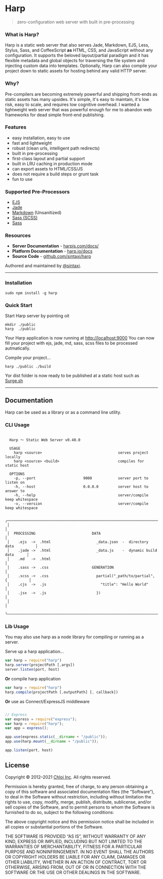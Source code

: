 # Harp

> zero-configuration web server with built in pre-processing

### What is Harp?

Harp is a static web server that also serves Jade, Markdown, EJS, Less, Stylus, Sass, and CoffeeScript **as** HTML, CSS, and JavaScript without any configuration. It supports the beloved layout/partial paradigm and it has flexible metadata and global objects for traversing the file system and injecting custom data into templates. Optionally, Harp can also compile your project down to static assets for hosting behind any valid HTTP server.

### Why?

Pre-compilers are becoming extremely powerful and shipping front-ends as static assets has many upsides. It's simple, it's easy to maintain, it's low risk, easy to scale, and requires low cognitive overhead. I wanted a lightweight web server that was powerful enough for me to abandon web frameworks for dead simple front-end publishing.

### Features

- easy installation, easy to use
- fast and lightweight
- robust (clean urls, intelligent path redirects)
- built in pre-processing
- first-class layout and partial support
- built in LRU caching in production mode
- can export assets to HTML/CSS/JS
- does not require a build steps or grunt task
- fun to use

### Supported Pre-Processors

- [EJS](https://ejs.co/)
- [Jade](http://jade-lang.com/)
- [Markdown](http://daringfireball.net/projects/markdown/) (Unsanitized)
- [Sass (SCSS)](http://sass-lang.com/)
- [Sass](http://sass-lang.com/)

### Resources

- **Server Documentation** - [harpjs.com/docs/](http://harpjs.com/docs/)
- **Platform Documentation** - [harp.io/docs](https://harp.io/docs)
- **Source Code** - [github.com/sintaxi/harp](https://github.com/sintaxi/harp)

Authored and maintained by [@sintaxi](http://twitter.com/sintaxi).

---

### Installation

    sudo npm install -g harp

### Quick Start

Start Harp server by pointing oit

    mkdir ./public
    harp  ./public

Your Harp application is now running at [http://localhost:9000](http://localhost:9000)
You can now fill your project with ejs, jade, md, sass, scss files to be processed autmatically.

Compile your project...

    harp ./public ./build

Yor dist folder is now ready to be published at a static host such as [Surge.sh](https://surge.sh)

---

## Documentation

Harp can be used as a library or as a command line utility.

### CLI Usage

```
 
  Harp 〜 Static Web Server v0.40.0

  USAGE
    harp <source>                                   serves project locally
    harp <source> <build>                           compiles for static host

  OPTIONS
    -p, --port                      9000            server port to listen on
    -h, --host                      0.0.0.0         server host to answer to
    -h, --help                                      server/compile keep whitespace
    -v, --version                                   server/compile keep whitespace

 ╭───────────────────────────────────────────────────────────────────────────────╮
 │                                                                               │
 │  PROCESSING                          DATA                                     │
 │    .ejs  ->  .html                     _data.json  -  directory data          │
 │    .jade ->  .html                     _data.js    -  dynamic build data      │
 │    .md   ->  .html                                                            │
 │    .sass ->  .css                    GENERATION                               │
 │    .scss ->  .css                      partial("_path/to/partial", {          │
 │    .cjs  ->  .js                         "title": "Hello World"               │
 │    .jsx  ->  .js                       })                                     │
 │                                                                               │
 ╰───────────────────────────────────────────────────────────────────────────────╯

```

### Lib Usage

You may also use harp as a node library for compiling or running as a server.

Serve up a harp application...

```js
var harp = require("harp")
harp.server(projectPath [,args])
server.listen(port, host)
```

**Or** compile harp application

```js
var harp = require("harp")
harp.compile(projectPath [,outputPath] [, callback])
```

**Or** use as Connect/ExpressJS middleware

```js

```

```js 
// Express
var express = require("express");
var harp = require("harp");
var app = express();

app.use(express.static(__dirname + "/public"));
app.use(harp.mount(__dirname + "/public"));

app.listen(port, host)
```


## License

Copyright © 2012–2021 [Chloi Inc](http://chloi.io). All rights reserved.

Permission is hereby granted, free of charge, to any person obtaining a copy of this software and associated documentation files (the “Software”), to deal in the Software without restriction, including without limitation the rights to use, copy, modify, merge, publish, distribute, sublicense, and/or sell copies of the Software, and to permit persons to whom the Software is furnished to do so, subject to the following conditions:

The above copyright notice and this permission notice shall be included in all copies or substantial portions of the Software.

THE SOFTWARE IS PROVIDED “AS IS”, WITHOUT WARRANTY OF ANY KIND, EXPRESS OR IMPLIED, INCLUDING BUT NOT LIMITED TO THE WARRANTIES OF MERCHANTABILITY, FITNESS FOR A PARTICULAR PURPOSE AND NONINFRINGEMENT. IN NO EVENT SHALL THE AUTHORS OR COPYRIGHT HOLDERS BE LIABLE FOR ANY CLAIM, DAMAGES OR OTHER LIABILITY, WHETHER IN AN ACTION OF CONTRACT, TORT OR OTHERWISE, ARISING FROM, OUT OF OR IN CONNECTION WITH THE SOFTWARE OR THE USE OR OTHER DEALINGS IN THE SOFTWARE.
